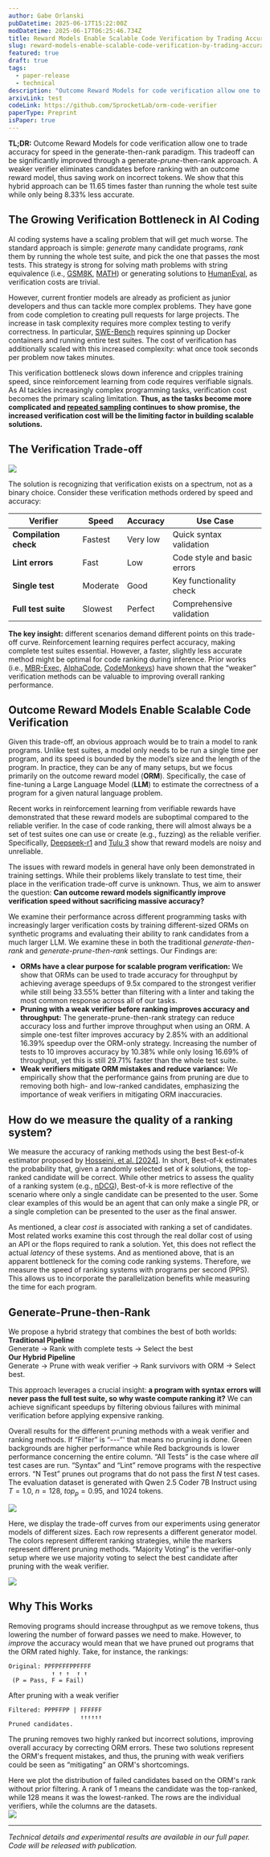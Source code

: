 ```yaml
---
author: Gabe Orlanski
pubDatetime: 2025-06-17T15:22:00Z
modDatetime: 2025-06-17T06:25:46.734Z
title: Reward Models Enable Scalable Code Verification by Trading Accuracy for Throughput
slug: reward-models-enable-scalable-code-verification-by-trading-accuracy-for-throughput
featured: true
draft: true
tags:
  - paper-release
  - technical
description: "Outcome Reward Models for code verification allow one to trade accuracy for speed in the generate-then-rank paradigm. This can be further improved through a generate-prune-then-rank approach where a weaker verifier prunes solutions prior to ranking, thus saving work on incorrect tokens. We show that this hybrid approach can be 11.65 times faster than running the whole test suite while only being 8.33% less accurate."
arxivLink: test
codeLink: https://github.com/SprocketLab/orm-code-verifier
paperType: Preprint
isPaper: true
---
```


**TL;DR:** Outcome Reward Models for code verification allow one to trade accuracy for speed in the generate-then-rank paradigm. This tradeoff can be significantly improved through a generate-_prune_\-then-rank approach. A weaker verifier eliminates candidates before ranking with an outcome reward model, thus saving work on incorrect tokens. We show that this hybrid approach can be 11.65 times faster than running the whole test suite while only being 8.33% less accurate.

## **The Growing Verification Bottleneck in AI Coding**

AI coding systems have a scaling problem that will get much worse. The standard approach is simple: _generate_ many candidate programs, _rank_ them by running the whole test suite, and pick the one that passes the most tests. This strategy is strong for solving math problems with string equivalence (i.e., [GSM8K](https://huggingface.co/datasets/openai/gsm8k), [MATH](https://huggingface.co/datasets/hendrycks/competition_math)) or generating solutions to [HumanEval](https://arxiv.org/abs/2107.03374), as verification costs are trivial.

However, current frontier models are already as proficient as junior developers and thus can tackle more complex problems. They have gone from code completion to creating pull requests for large projects. The increase in task complexity requires more complex testing to verify correctness. In particular, [SWE-Bench](https://arxiv.org/abs/2310.06770) requires spinning up Docker containers and running entire test suites. The cost of verification has additionally scaled with this increased complexity: what once took seconds per problem now takes minutes.

This verification bottleneck slows down inference and cripples training speed, since reinforcement learning from code requires verifiable signals. As AI tackles increasingly complex programming tasks, verification cost becomes the primary scaling limitation. **Thus, as the tasks become more complicated and [repeated sampling](https://arxiv.org/abs/2407.21787) continues to show promise, the increased verification cost will be the limiting factor in building scalable solutions.**

## **The Verification Trade-off**

![](../../assets/figs/corm/corm_overview.svg)

The solution is recognizing that verification exists on a spectrum, not as a binary choice. Consider these verification methods ordered by speed and accuracy:

| Verifier              | Speed    | Accuracy | Use Case                    |
| --------------------- | -------- | -------- | --------------------------- |
| **Compilation check** | Fastest  | Very low | Quick syntax validation     |
| **Lint errors**       | Fast     | Low      | Code style and basic errors |
| **Single test**       | Moderate | Good     | Key functionality check     |
| **Full test suite**   | Slowest  | Perfect  | Comprehensive validation    |

**The key insight:** different scenarios demand different points on this trade-off curve. Reinforcement learning requires perfect accuracy, making complete test suites essential. However, a faster, slightly less accurate method might be optimal for code ranking during inference. Prior works (i.e., [MBR-Exec](https://arxiv.org/abs/2204.11454), [AlphaCode](https://alphacode.deepmind.com/), [CodeMonkeys](https://arxiv.org/abs/2501.14723)) have shown that the “weaker” verification methods can be valuable to improving overall ranking performance.

## **Outcome Reward Models Enable Scalable Code Verification**

Given this trade-off, an obvious approach would be to train a model to rank programs. Unlike test suites, a model only needs to be run a single time per program, and its speed is bounded by the model’s size and the length of the program. In practice, they can be any of many setups, but we focus primarily on the outcome reward model (**ORM**). Specifically, the case of fine-tuning a Large Language Model (**LLM**) to estimate the correctness of a program for a given natural language problem.

Recent works in reinforcement learning from verifiable rewards have demonstrated that these reward models are suboptimal compared to the reliable verifier. In the case of code ranking, there will almost always be a set of test suites one can use or create (e.g., fuzzing) as the reliable verifier. Specifically, [Deepseek-r1](https://arxiv.org/abs/2501.12948) and [Tulu 3](https://arxiv.org/abs/2411.15124) show that reward models are noisy and unreliable.

The issues with reward models in general have only been demonstrated in training settings. While their problems likely translate to test time, their place in the verification trade-off curve is unknown. Thus, we aim to answer the question: **Can outcome reward models significantly improve verification speed without sacrificing massive accuracy?**

We examine their performance across different programming tasks with increasingly larger verification costs by training different-sized ORMs on synthetic programs and evaluating their ability to rank candidates from a much larger LLM. We examine these in both the traditional _generate-then-rank_ and _generate-prune-then-rank_ settings. Our Findings are:

- **ORMs have a clear purpose for scalable program verification:** We show that ORMs can be used to trade accuracy for throughput by achieving average speedups of 9.5x compared to the strongest verifier while still being 33.55% better than filtering with a linter and taking the most common response across all of our tasks.
- **Pruning with a weak verifier before ranking improves accuracy and throughput:** The generate-prune-then-rank strategy can reduce accuracy loss and further improve throughput when using an ORM. A simple one-test filter improves accuracy by 2.85% with an additional 16.39% speedup over the ORM-only strategy. Increasing the number of tests to 10 improves accuracy by 10.38% while only losing 16.69% of throughput, yet this is still 29.71% faster than the whole test suite.
- **Weak verifiers mitigate ORM mistakes and reduce variance:** We empirically show that the performance gains from pruning are due to removing both high- and low-ranked candidates, emphasizing the importance of weak verifiers in mitigating ORM inaccuracies.

## **How do we measure the quality of a ranking system?**

We measure the accuracy of ranking methods using the best Best-of-k estimator proposed by [Hosseini, et al. [2024]](https://arxiv.org/abs/2402.06457). In short, Best-of-k estimates the probability that, given a randomly selected set of $k$ solutions, the top-ranked candidate will be correct. While other metrics to assess the quality of a ranking system (e.g., [nDCG](https://scikit-learn.org/stable/modules/generated/sklearn.metrics.ndcg_score.html)), Best-of-k is more reflective of the scenario where only a single candidate can be presented to the user. Some clear examples of this would be an agent that can only make a single PR, or a single completion can be presented to the user as the final answer.

As mentioned, a clear _cost is_ associated with ranking a set of candidates. Most related works examine this cost through the real dollar cost of using an API or the flops required to rank a solution. Yet, this does not reflect the actual _latency_ of these systems. And as mentioned above, that is an apparent bottleneck for the coming code ranking systems. Therefore, we measure the speed of ranking systems with programs per second (PPS). This allows us to incorporate the parallelization benefits while measuring the time for each program.

## Generate-Prune-then-Rank

We propose a hybrid strategy that combines the best of both worlds:  
**Traditional Pipeline**  
Generate → Rank with complete tests → Select the best  
**Our Hybrid Pipeline**  
Generate → Prune with weak verifier → Rank survivors with ORM → Select best.

This approach leverages a crucial insight: **a program with syntax errors will never pass the full test suite, so why waste compute ranking it?** We can achieve significant speedups by filtering obvious failures with minimal verification before applying expensive ranking.

Overall results for the different pruning methods with a weak verifier and ranking methods. If “Filter” is “---”' that means no pruning is done. Green backgrounds are higher performance while Red backgrounds is lower performance concerning the entire column. “All Tests” is the case where _all_ test cases are run. “Syntax” and “Lint” remove programs with the respective errors. “N Test” prunes out programs that do not pass the first $N$ test cases. The evaluation dataset is generated with Qwen 2.5 Coder 7B Instruct using $T=1.0$, $n=128$, $top_p=0.95$, and 1024 tokens.

![](../../assets/figs/corm/results.svg)

Here, we display the trade-off curves from our experiments using generator models of different sizes. Each row represents a different generator model. The colors represent different ranking strategies, while the markers represent different pruning methods. “Majority Voting” is the verifier-only setup where we use majority voting to select the best candidate after pruning with the weak verifier.

![](../../assets/figs/corm/all_curves.svg)

## **Why This Works**

Removing programs should increase throughput as we remove tokens, thus lowering the number of forward passes we need to make. However, to _improve_ the accuracy would mean that we have pruned out programs that the ORM rated highly. Take, for instance, the rankings:

```
Original: PPFPFFFPPFFFF
            ↑ ↑ ↑  ↑ ↑
 (P = Pass, F = Fail)
```

After pruning with a weak verifier

```
Filtered: PPPFFPP | FFFFFF
                    ↑↑↑↑↑↑
Pruned candidates.
```

The pruning removes two highly ranked but incorrect solutions, improving overall accuracy by correcting ORM errors. These two solutions represent the ORM's frequent mistakes, and thus, the pruning with weak verifiers could be seen as “mitigating” an ORM's shortcomings.

Here we plot the distribution of failed candidates based on the ORM's rank without prior filtering. A rank of 1 means the candidate was the top-ranked, while 128 means it was the lowest-ranked. The rows are the individual verifiers, while the columns are the datasets.  
![](../../assets/figs/corm/1.5B_filtered_dist.svg)

---

_Technical details and experimental results are available in our full paper. Code will be released with publication._
